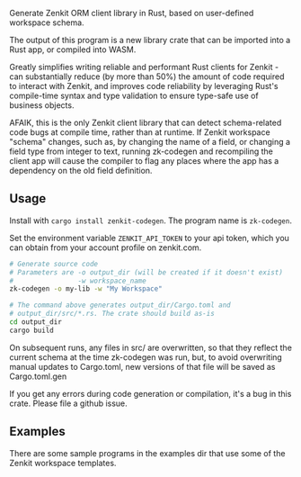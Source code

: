 Generate Zenkit ORM client library in Rust, based on
user-defined workspace schema.

The output of this program is a new library crate that can be
imported into a Rust app, or compiled into WASM.

Greatly simplifies writing reliable and performant Rust clients for Zenkit - can
substantially reduce (by more than 50%) the amount of code required 
to interact with Zenkit, and improves code reliability by
leveraging Rust's compile-time syntax and type validation
to ensure type-safe use of business objects.

AFAIK, this is the only Zenkit client library that can detect
schema-related code bugs at compile time, rather than at runtime.
If Zenkit workspace "schema" changes, such as, by changing the name of a
field, or changing a field type from integer to text,
running zk-codegen and recompiling the client app will cause the
compiler to flag any places where the app has a dependency
on the old field definition.

## Usage

Install with `cargo install zenkit-codegen`. The program name is
`zk-codegen`.

Set the environment variable `ZENKIT_API_TOKEN` to your api token,
which you can obtain from your account profile on zenkit.com.

```sh
# Generate source code
# Parameters are -o output_dir (will be created if it doesn't exist)
#                -w workspace_name
zk-codegen -o my-lib -w "My Workspace"

# The command above generates output_dir/Cargo.toml and
# output_dir/src/*.rs. The crate should build as-is
cd output_dir
cargo build
```

On subsequent runs, any files in src/ are overwritten, so that they
reflect the current schema at the time zk-codegen was run,
but, to avoid overwriting manual updates to Cargo.toml, 
new versions of that file will be saved as Cargo.toml.gen

If you get any errors during code generation or compilation, it's a bug
in this crate. Please file a github issue.


## Examples

There are some sample programs in the examples dir that use some of the
Zenkit workspace templates.
